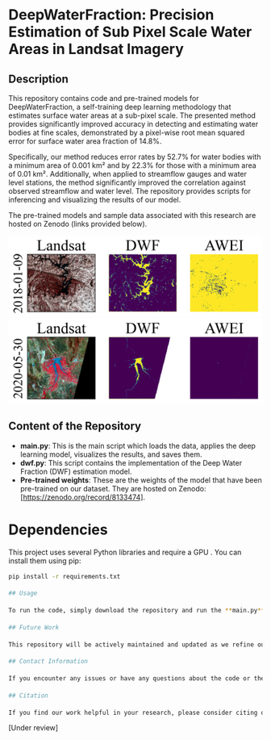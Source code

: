 # DeepWaterFraction: Precision Estimation of Sub Pixel Scale Water Areas in Landsat Imagery

## Description

This repository contains code and pre-trained models for DeepWaterFraction, a self-training deep learning methodology that estimates surface water areas at a sub-pixel scale. The presented method provides significantly improved accuracy in detecting and estimating water bodies at fine scales, demonstrated by a pixel-wise root mean squared error for surface water area fraction of 14.8%. 

Specifically, our method reduces error rates by 52.7% for water bodies with a minimum area of 0.001 km² and by 22.3% for those with a minimum area of 0.01 km². Additionally, when applied to streamflow gauges and water level stations, the method significantly improved the correlation against observed streamflow and water level. The repository provides scripts for inferencing and visualizing the results of our model.

The pre-trained models and sample data associated with this research are hosted on Zenodo (links provided below). 

![Comparison Figure](./data/image1.png)
![Comparison Figure](./data/image2.png)

## Content of the Repository

- **main.py**: This is the main script which loads the data, applies the deep learning model, visualizes the results, and saves them.
- **dwf.py**: This script contains the implementation of the Deep Water Fraction (DWF) estimation model.
- **Pre-trained weights**: These are the weights of the model that have been pre-trained on our dataset. They are hosted on Zenodo: [https://zenodo.org/record/8133474].

# Dependencies

This project uses several Python libraries and require a GPU . You can install them using pip:

```bash
pip install -r requirements.txt

## Usage 

To run the code, simply download the repository and run the **main.py** file. Note that this project requires a GPU to run, so make sure your environment is equipped with a compatible GPU.

## Future Work

This repository will be actively maintained and updated as we refine our model and expand our research. We welcome suggestions from the community. 

## Contact Information

If you encounter any issues or have any questions about the code or the research, please feel free to contact us at [zhen.hao18@alumni.imperial.ac.uk].

## Citation

If you find our work helpful in your research, please consider citing our paper:

```
[Under review]
```
